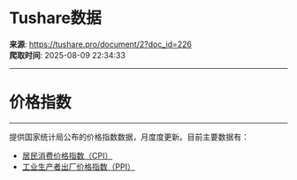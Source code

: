 # Tushare数据

**来源**: https://tushare.pro/document/2?doc_id=226  
**爬取时间**: 2025-08-09 22:34:33

---

# 价格指数

---

提供国家统计局公布的价格指数数据，月度度更新。目前主要数据有：

* [居民消费价格指数（CPI）](https://tushare.pro/document/2?doc_id=228)
* [工业生产者出厂价格指数（PPI）](https://tushare.pro/document/2?doc_id=245)

